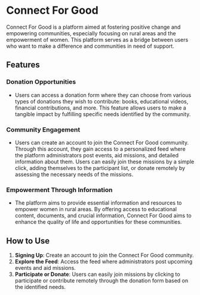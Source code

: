 # Connect For Good

Connect For Good is a platform aimed at fostering positive change and empowering communities, especially focusing on rural areas and the empowerment of women. This platform serves as a bridge between users who want to make a difference and communities in need of support.

## Features

### Donation Opportunities
- Users can access a donation form where they can choose from various types of donations they wish to contribute: books, educational videos, financial contributions, and more. This feature allows users to make a tangible impact by fulfilling specific needs identified by the community.

### Community Engagement
- Users can create an account to join the Connect For Good community. Through this account, they gain access to a personalized feed where the platform administrators post events, aid missions, and detailed information about them. Users can easily join these missions by a simple click, adding themselves to the participant list, or donate remotely by assessing the necessary needs of the missions.

### Empowerment Through Information
- The platform aims to provide essential information and resources to empower women in rural areas. By offering access to educational content, documents, and crucial information, Connect For Good aims to enhance the quality of life and opportunities for these communities.

## How to Use

1. **Signing Up**: Create an account to join the Connect For Good community.
2. **Explore the Feed**: Access the feed where administrators post upcoming events and aid missions.
3. **Participate or Donate**: Users can easily join missions by clicking to participate or contribute remotely through the donation form based on the identified needs.
